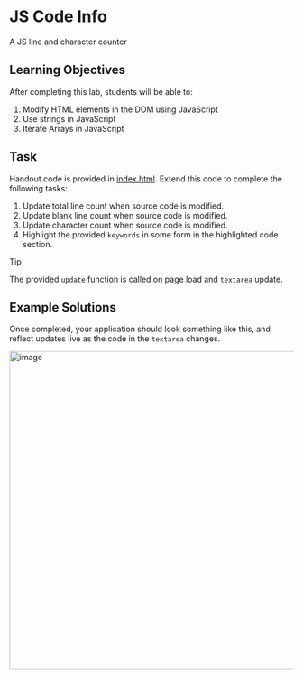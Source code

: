 # JS Code Info

A JS line and character counter

## Learning Objectives

After completing this lab, students will be able to:

1. Modify HTML elements in the DOM using JavaScript
2. Use strings in JavaScript
3. Iterate Arrays in JavaScript

## Task

Handout code is provided in [index.html](index.html). Extend this code to complete the following tasks:

1. Update total line count when source code is modified.
2. Update blank line count when source code is modified.
3. Update character count when source code is modified.
4. Highlight the provided `keywords` in some form in the highlighted code section.

> [!TIP]
> The provided `update` function is called on page load and `textarea` update.

## Example Solutions

Once completed, your application should look something like this, and reflect updates live as the code in the `textarea` changes.

<img width="600" height="564" alt="image" src="https://github.com/user-attachments/assets/de38d42e-9be3-4982-8546-f85170193f18" />
